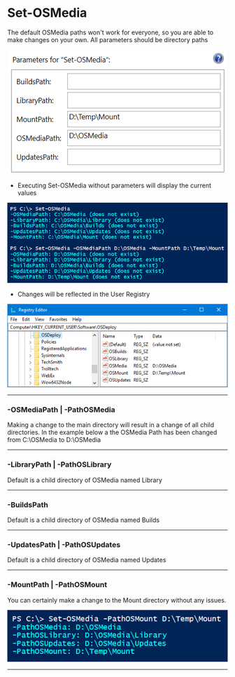 # Set-OSMedia

The default OSMedia paths won't work for everyone, so you are able to make changes on your own.  All parameters should be directory paths

![](/assets/2018-06-26_2-17-10.png)

* Executing Set-OSMedia without parameters will display the current values

![](/assets/2018-06-26_2-22-56.png)

* Changes will be reflected in the User Registry

![](/assets/2018-06-26_2-38-15.png)

---

### -OSMediaPath \| -PathOSMedia

Making a change to the main directory will result in a change of all child directories.  In the example below a the OSMedia Path has been changed from C:\OSMedia to D:\OSMedia

---

### -LibraryPath \| -PathOSLibrary

Default is a child directory of OSMedia named Library

---

### -BuildsPath

Default is a child directory of OSMedia named Builds

---

### -UpdatesPath \| -PathOSUpdates

Default is a child directory of OSMedia named Updates

---

### -MountPath \| -PathOSMount

You can certainly make a change to the Mount directory without any issues.

![](/assets/2018-06-22_23-44-42.png)

---





